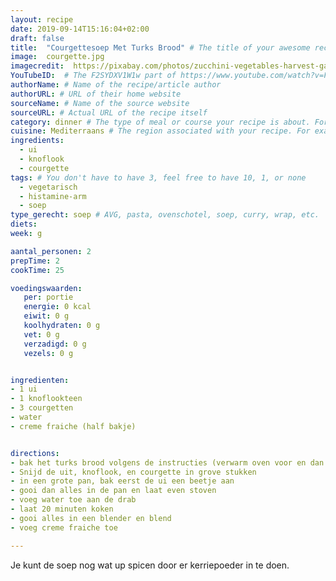 ```yaml
---
layout: recipe
date: 2019-09-14T15:16:04+02:00
draft: false
title:  "Courgettesoep Met Turks Brood" # The title of your awesome recipe
image:  courgette.jpg
imagecredit:  https://pixabay.com/photos/zucchini-vegetables-harvest-garden-1659094/
YouTubeID:  # The F2SYDXV1W1w part of https://www.youtube.com/watch?v=F2SYDXV1W1w
authorName: # Name of the recipe/article author
authorURL: # URL of their home website
sourceName: # Name of the source website
sourceURL: # Actual URL of the recipe itself
category: dinner # The type of meal or course your recipe is about. For example: "dinner", "entree", or "dessert".
cuisine: Mediterraans # The region associated with your recipe. For example, Italiaans, Mediterraans", or Eigen.
ingredients:
  - ui
  - knoflook
  - courgette
tags: # You don't have to have 3, feel free to have 10, 1, or none
  - vegetarisch
  - histamine-arm
  - soep
type_gerecht: soep # AVG, pasta, ovenschotel, soep, curry, wrap, etc.
diets:
week: g

aantal_personen: 2
prepTime: 2
cookTime: 25

voedingswaarden:
   per: portie
   energie: 0 kcal
   eiwit: 0 g
   koolhydraten: 0 g
   vet: 0 g
   verzadigd: 0 g
   vezels: 0 g


ingredienten:
- 1 ui
- 1 knoflookteen
- 3 courgetten
- water
- creme fraiche (half bakje)


directions:
- bak het turks brood volgens de instructies (verwarm oven voor en dan 6 minuten ofzo)
- Snijd de uit, knoflook, en courgette in grove stukken
- in een grote pan, bak eerst de ui een beetje aan
- gooi dan alles in de pan en laat even stoven
- voeg water toe aan de drab
- laat 20 minuten koken
- gooi alles in een blender en blend
- voeg creme fraiche toe

---
```


Je kunt de soep nog wat up spicen door er kerriepoeder in te doen.
